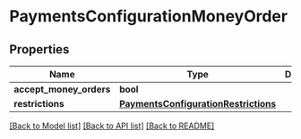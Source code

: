 # PaymentsConfigurationMoneyOrder

## Properties
Name | Type | Description | Notes
------------ | ------------- | ------------- | -------------
**accept_money_orders** | **bool** |  | [optional] 
**restrictions** | [**PaymentsConfigurationRestrictions**](PaymentsConfigurationRestrictions.md) |  | [optional] 

[[Back to Model list]](../README.md#documentation-for-models) [[Back to API list]](../README.md#documentation-for-api-endpoints) [[Back to README]](../README.md)


